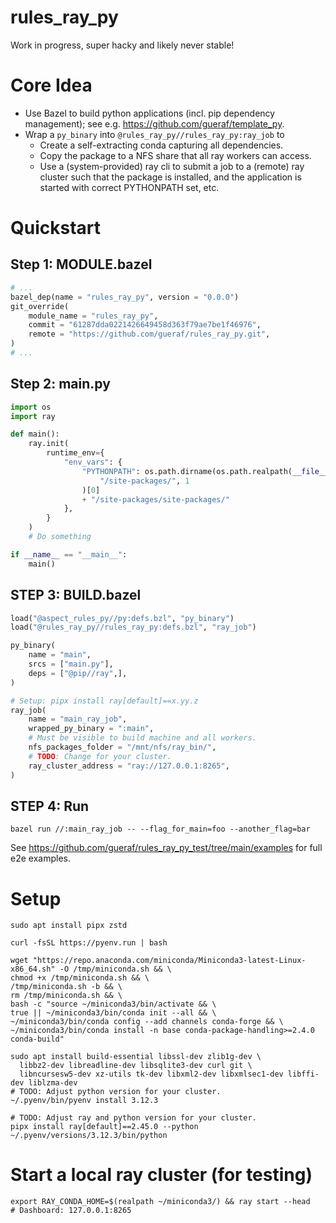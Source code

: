 # rules_ray_py

Work in progress, super hacky and likely never stable!

# Core Idea
- Use Bazel to build python applications (incl. pip dependency management); see e.g. https://github.com/gueraf/template_py.
- Wrap a `py_binary` into `@rules_ray_py//rules_ray_py:ray_job` to
  - Create a self-extracting conda capturing all dependencies.
  - Copy the package to a NFS share that all ray workers can access.
  - Use a (system-provided) ray cli to submit a job to a (remote) ray cluster such that the package is installed, and the application is started with correct PYTHONPATH set, etc.

# Quickstart
## Step 1: MODULE.bazel
```python
# ...
bazel_dep(name = "rules_ray_py", version = "0.0.0")
git_override(
    module_name = "rules_ray_py",
    commit = "61287dda0221426649458d363f79ae7be1f46976",
    remote = "https://github.com/gueraf/rules_ray_py.git",
)
# ...
```

## Step 2: main.py
```python
import os
import ray

def main():
    ray.init(
        runtime_env={
            "env_vars": {
                "PYTHONPATH": os.path.dirname(os.path.realpath(__file__)).split(
                    "/site-packages/", 1
                )[0]
                + "/site-packages/site-packages/"
            },
        }
    )
    # Do something

if __name__ == "__main__":
    main()
```

## STEP 3: BUILD.bazel
```python
load("@aspect_rules_py//py:defs.bzl", "py_binary")
load("@rules_ray_py//rules_ray_py:defs.bzl", "ray_job")

py_binary(
    name = "main",
    srcs = ["main.py"],
    deps = ["@pip//ray",],
)

# Setup: pipx install ray[default]==x.yy.z
ray_job(
    name = "main_ray_job",
    wrapped_py_binary = ":main",
    # Must be visible to build machine and all workers.
    nfs_packages_folder = "/mnt/nfs/ray_bin/",
    # TODO: Change for your cluster.
    ray_cluster_address = "ray://127.0.0.1:8265",
)
```

## STEP 4: Run
```shell
bazel run //:main_ray_job -- --flag_for_main=foo --another_flag=bar
```

See https://github.com/gueraf/rules_ray_py_test/tree/main/examples for full e2e examples.

# Setup
```shell
sudo apt install pipx zstd

curl -fsSL https://pyenv.run | bash

wget "https://repo.anaconda.com/miniconda/Miniconda3-latest-Linux-x86_64.sh" -O /tmp/miniconda.sh && \
chmod +x /tmp/miniconda.sh && \
/tmp/miniconda.sh -b && \
rm /tmp/miniconda.sh && \
bash -c "source ~/miniconda3/bin/activate && \
true || ~/miniconda3/bin/conda init --all && \
~/miniconda3/bin/conda config --add channels conda-forge && \
~/miniconda3/bin/conda install -n base conda-package-handling>=2.4.0 conda-build"

sudo apt install build-essential libssl-dev zlib1g-dev \
  libbz2-dev libreadline-dev libsqlite3-dev curl git \
  libncursesw5-dev xz-utils tk-dev libxml2-dev libxmlsec1-dev libffi-dev liblzma-dev
# TODO: Adjust python version for your cluster.
~/.pyenv/bin/pyenv install 3.12.3

# TODO: Adjust ray and python version for your cluster.
pipx install ray[default]==2.45.0 --python ~/.pyenv/versions/3.12.3/bin/python
```

# Start a local ray cluster (for testing)
```shell
export RAY_CONDA_HOME=$(realpath ~/miniconda3/) && ray start --head
# Dashboard: 127.0.0.1:8265
```
